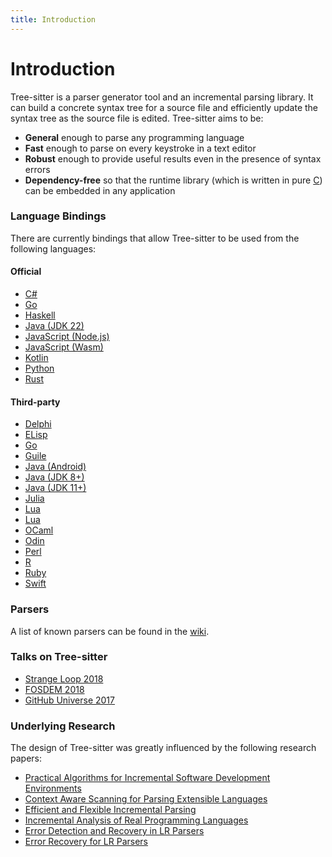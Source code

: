 ```yaml
---
title: Introduction
---
```


# Introduction

Tree-sitter is a parser generator tool and an incremental parsing library. It can build a concrete syntax tree for a source file and efficiently update the syntax tree as the source file is edited. Tree-sitter aims to be:

* **General** enough to parse any programming language
* **Fast** enough to parse on every keystroke in a text editor
* **Robust** enough to provide useful results even in the presence of syntax errors
* **Dependency-free** so that the runtime library (which is written in pure [C](https://github.com/tree-sitter/tree-sitter/tree/master/lib)) can be embedded in any application

### Language Bindings

There are currently bindings that allow Tree-sitter to be used from the following languages:

#### Official

* [C#](https://github.com/tree-sitter/csharp-tree-sitter)
* [Go](https://github.com/tree-sitter/go-tree-sitter)
* [Haskell](https://github.com/tree-sitter/haskell-tree-sitter)
* [Java (JDK 22)](https://github.com/tree-sitter/java-tree-sitter)
* [JavaScript (Node.js)](https://github.com/tree-sitter/node-tree-sitter)
* [JavaScript (Wasm)](https://github.com/tree-sitter/tree-sitter/tree/master/lib/binding_web)
* [Kotlin](https://github.com/tree-sitter/kotlin-tree-sitter)
* [Python](https://github.com/tree-sitter/py-tree-sitter)
* [Rust](https://github.com/tree-sitter/tree-sitter/tree/master/lib/binding_rust)

#### Third-party

* [Delphi](https://github.com/modersohn/delphi-tree-sitter)
* [ELisp](https://github.com/emacs-tree-sitter/elisp-tree-sitter)
* [Go](https://github.com/smacker/go-tree-sitter)
* [Guile](https://github.com/Z572/guile-ts)
* [Java (Android)](https://github.com/AndroidIDEOfficial/android-tree-sitter)
* [Java (JDK 8+)](https://github.com/bonede/tree-sitter-ng)
* [Java (JDK 11+)](https://github.com/seart-group/java-tree-sitter)
* [Julia](https://github.com/MichaelHatherly/TreeSitter.jl)
* [Lua](https://github.com/euclidianAce/ltreesitter)
* [Lua](https://github.com/xcb-xwii/lua-tree-sitter)
* [OCaml](https://github.com/semgrep/ocaml-tree-sitter-core)
* [Odin](https://github.com/laytan/odin-tree-sitter)
* [Perl](https://metacpan.org/pod/Text::Treesitter)
* [R](https://github.com/DavisVaughan/r-tree-sitter)
* [Ruby](https://github.com/Faveod/ruby-tree-sitter)
* [Swift](https://github.com/ChimeHQ/SwiftTreeSitter)

### Parsers

A list of known parsers can be found in the [wiki](https://github.com/tree-sitter/tree-sitter/wiki/List-of-parsers).

### Talks on Tree-sitter

* [Strange Loop 2018](https://www.thestrangeloop.com/2018/tree-sitter---a-new-parsing-system-for-programming-tools.html)
* [FOSDEM 2018](https://www.youtube.com/watch?v=0CGzC_iss-8)
* [GitHub Universe 2017](https://www.youtube.com/watch?v=a1rC79DHpmY)

### Underlying Research

The design of Tree-sitter was greatly influenced by the following research papers:

* [Practical Algorithms for Incremental Software Development Environments](https://www2.eecs.berkeley.edu/Pubs/TechRpts/1997/CSD-97-946.pdf)
* [Context Aware Scanning for Parsing Extensible Languages](https://www-users.cse.umn.edu/~evw/pubs/vanwyk07gpce/vanwyk07gpce.pdf)
* [Efficient and Flexible Incremental Parsing](https://harmonia.cs.berkeley.edu/papers/twagner-parsing.pdf)
* [Incremental Analysis of Real Programming Languages](https://harmonia.cs.berkeley.edu/papers/twagner-glr.pdf)
* [Error Detection and Recovery in LR Parsers](https://web.archive.org/web/20240302031213/https://what-when-how.com/compiler-writing/bottom-up-parsing-compiler-writing-part-13/)
* [Error Recovery for LR Parsers](https://apps.dtic.mil/sti/pdfs/ADA043470.pdf)

